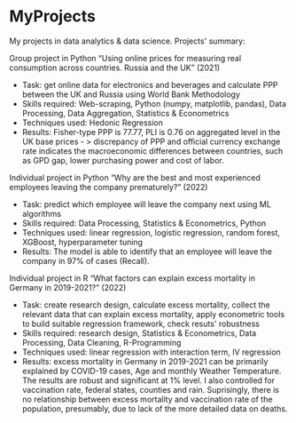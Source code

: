 # MyProjects
My projects in data analytics &amp; data science.
Projects' summary: 

Group project in Python “Using online prices for measuring real consumption across countries. Russia and the UK” (2021)
- Task: get online data for electronics and beverages and calculate PPP between the UK and Russia using World Bank Methodology 
- Skills required: Web-scraping, Python (numpy, matplotlib, pandas), Data Processing, Data Aggregation, Statistics & Econometrics
- Techniques used: Hedonic Regression
- Results: Fisher-type PPP is 77.77, PLI is 0.76 on aggregated level in the UK base prices - > discrepancy of PPP and official currency exchange rate indicates the macroeconomic differences between countries, such as GPD gap, lower purchasing power and cost of labor.

Individual project in Python “Why are the best and most experienced employees leaving the company prematurely?” (2022)
- Task: predict which employee will leave the company next using ML algorithms
- Skills required: Data Processing, Statistics & Econometrics, Python
- Techniques used: linear regression, logistic regression, random forest, XGBoost, hyperparameter tuning
- Results: The model is able to identify that an employee will leave the company in 97% of cases (Recall).

Individual project in R “What factors can explain excess mortality in Germany in 2019-2021?” (2022)
- Task: create research design, calculate excess mortality, collect the relevant data that can explain excess mortality, apply econometric tools to build suitable regression framework, check resuts' robustness
- Skills required: research design, Statistics & Econometrics, Data Processing, Data Cleaning, R-Programming
- Techniques used: linear regression with interaction term, IV regression
- Results: excess mortality in Germany in 2019-2021 can be primarily explained by COVID-19 cases, Age and monthly Weather Temperature. The results are robust and significant at 1% level. I also controlled for vaccination rate, federal states, counties and rain. Suprisingly, there is no relationship between excess mortality and vaccination rate of the population, presumably, due to lack of the more detailed data on deaths.
